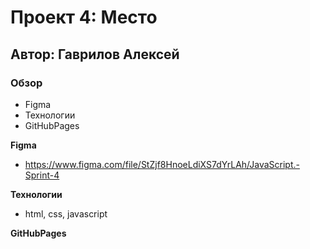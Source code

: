 # Проект 4: Место

## Автор: Гаврилов Алексей 

### Обзор

* Figma
* Технологии 
* GitHubPages 

**Figma**

* https://www.figma.com/file/StZjf8HnoeLdiXS7dYrLAh/JavaScript.-Sprint-4

**Технологии**

* html, css, javascript 

**GitHubPages**

